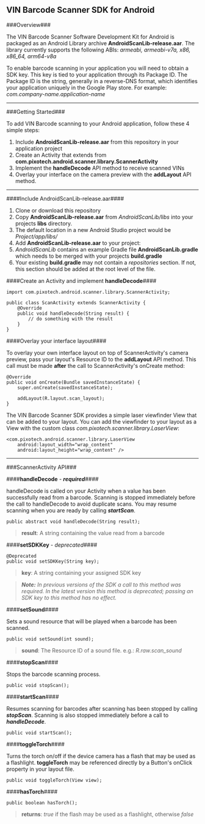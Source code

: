 ## VIN Barcode Scanner SDK for Android ##

###Overview###

The VIN Barcode Scanner Software Development Kit for Android is packaged as an Android Library archive **AndroidScanLib-release.aar**. The library currently supports the following ABIs: *armeabi, armeabi-v7a, x86, x86_64, arm64-v8a*

To enable barcode scanning in your application you will need to obtain a SDK key. This key is tied to your application through its Package ID. The Package ID is the string, generally in a reverse-DNS format, which identifies your application uniquely in the Google Play store. For example: *com.company-name.application-name*

---

###Getting Started###

To add VIN Barcode scanning to your Android application, follow these 4 simple steps:

1. Include **AndroidScanLib-release.aar** from this repository in your application project
2. Create an Activity that extends from **com.pixotech.android.scanner.library.ScannerActivity**
3. Implement the **handleDecode** API method to receive scanned VINs
4. Overlay your interface on the camera preview with the **addLayout** API method.

---

####Include AndroidScanLib-release.aar####

 1. Clone or download this repository
 2. Copy **AndroidScanLib-release.aar** from <i class="icon-folder">AndroidScanLib/libs</i> into your projects **libs** directory.
  1. The default location in a new Android Studio project would be *Project/app/libs/*
 3. Add **AndroidScanLib-release.aar** to your project:
  1. <i class="icon-folder">AndroidScanLib</i> contains an example Gradle file **AndroidScanLib.gradle** which needs to be merged with your projects **build.gradle**
  2. Your existing **build.gradle** may not contain a *repositories* section. If not, this section should be added at the root level of the file.

####Create an Activity and implement **handleDecode**####

```
import com.pixotech.android.scanner.library.ScannerActivity;

public class ScanActivity extends ScannerActivity {
    @Override
    public void handleDecode(String result) {
        // do something with the result
    }
}
```


####Overlay your interface layout####

To overlay your own interface layout on top of ScannerActivity's camera preview, pass your layout's Resource ID to the **addLayout** API method. This call must be made **after** the call to ScannerActivity's onCreate method:

```
@Override
public void onCreate(Bundle savedInstanceState) {
    super.onCreate(savedInstanceState);

    addLayout(R.layout.scan_layout);
}
```

The VIN Barcode Scanner SDK provides a simple laser viewfinder View that can be added to your layout. You can add the viewfinder to your layout as a View with the custom class *com.pixotech.scanner.library.LaserView*:

```
<com.pixotech.android.scanner.library.LaserView
    android:layout_width="wrap_content"
    android:layout_height="wrap_content" />
```

---

###ScannerActivity API###

####**handleDecode** - ***required***####

handleDecode is called on your Activity when a value has been successfully read from a barcode. Scanning is stopped immediately before the call to handleDecode to avoid duplicate scans. You may resume scanning when you are ready by calling ***startScan***.

```
public abstract void handleDecode(String result);
```

> **result**: A string containing the value read from a barcode

####**setSDKKey** - *deprecated*####

```
@Deprecated
public void setSDKKey(String key);
```

> **key**: A string containing your assigned SDK key

> ***Note:*** *In previous versions of the SDK a call to this method was required. In the latest version this method is deprecated; passing an SDK key to this method has no effect.*

####**setSound**####

Sets a sound resource that will be played when a barcode has been scanned.

```
public void setSound(int sound);
```

> **sound**: The Resource ID of a sound file. e.g.: *R.raw.scan_sound*

####**stopScan**####

Stops the barcode scanning process.

```
public void stopScan();
```

####**startScan**####

Resumes scanning for barcodes after scanning has been stopped by calling ***stopScan***. Scanning is also stopped immediately before a call to ***handleDecode***.

```
public void startScan();
```

####**toggleTorch**####

Turns the torch on/off if the device camera has a flash that may be used as a flashlight. **toggleTorch** may be referenced directly by a Button's onClick property in your layout file.

```
public void toggleTorch(View view);
```

####**hasTorch**####

```
public boolean hasTorch();
```

> **returns**: *true* if the flash may be used as a flashlight, otherwise *false*
